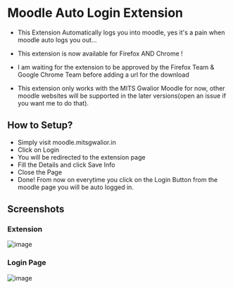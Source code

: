 # Moodle Auto Login Extension

- This Extension Automatically logs you into moodle, yes it's a pain when moodle auto logs you out...

- This extension is now available for Firefox AND Chrome !

- I am waiting for the extension to be approved by the Firefox Team & Google Chrome Team before adding a url for the download

- This extension only works with the MITS Gwalior Moodle for now, other moodle websites will be supported in the later versions(open an issue if you want me to do that).

## How to Setup?

- Simply visit moodle.mitsgwalior.in
- Click on Login
- You will be redirected to the extension page
- Fill the Details and click Save Info
- Close the Page
- Done! From now on everytime you click on the Login Button from the moodle page you will be auto logged in.

## Screenshots
### Extension

![image](https://github.com/rudransh-shrivastava/Moodle-AutoLogin/assets/125893371/5bbbab4a-8a49-483a-bac2-d38056753998)

### Login Page
![image](https://github.com/rudransh-shrivastava/Moodle-AutoLogin/assets/125893371/41549c64-91cc-4022-b54c-00c3817dad54)

